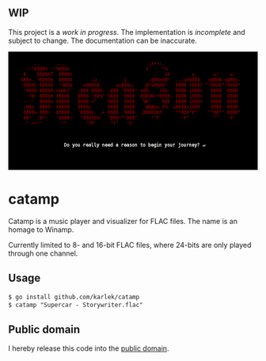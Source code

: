WIP
---
This project is a *work in progress*. The implementation is *incomplete* and
subject to change. The documentation can be inaccurate.

![Reason intro](https://github.com/karlek/reason/blob/master/logo.png?raw=true)

catamp
======
Catamp is a music player and visualizer for FLAC files. The name is an homage to Winamp.

Currently limited to 8- and 16-bit FLAC files, where 24-bits are only played through one channel.

Usage
-----

```fish
$ go install github.com/karlek/catamp
$ catamp "Supercar - Storywriter.flac"
```

Public domain
-------------
I hereby release this code into the [public domain](https://creativecommons.org/publicdomain/zero/1.0/).
